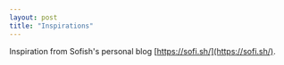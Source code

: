 ```yaml
---
layout: post
title: "Inspirations"
---
```


Inspiration from Sofish's personal blog [https://sofi.sh/](https://sofi.sh/).

<!-- more -->